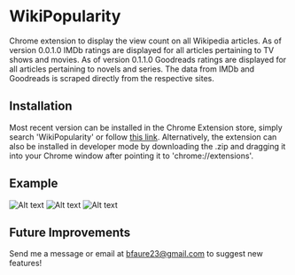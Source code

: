 # WikiPopularity
Chrome extension to display the view count on all Wikipedia articles. As of version 0.0.1.0 IMDb ratings are displayed for all articles pertaining to TV shows and movies. As of version 0.1.1.0 Goodreads ratings are displayed for all articles pertaining to novels and series. The data from IMDb and Goodreads is scraped directly from the respective sites.

## Installation
Most recent version can be installed in the Chrome Extension store, simply search 'WikiPopularity' or follow [this link](https://chrome.google.com/webstore/detail/wikipopularity/mkdacoblmknahnamcloolpfdijekmggm).  Alternatively, the extension can also be installed in developer mode by downloading the .zip and dragging it into your Chrome window after pointing it to 'chrome://extensions'.

## Example
![Alt text](https://lh3.googleusercontent.com/H-Fe29YlVCtNMu1E6YhgqHJONHFaJujEEpcM4Y90POzJBDENJG5AEEaY2Z8DPPTJkmdYAzEt3A=w640-h400-e365)
![Alt text](https://lh3.googleusercontent.com/4NI143EnOomFghMz0kiSErC4APLvikjrPG1-rpi5yAYyZa3Pgl5E8k7LUeMOXX-fFr1UqK01ZQ=w640-h400-e365)
![Alt text](https://lh3.googleusercontent.com/PlZkqUcnzXS6MTPkhOx5I7ovGsfO5Q7HArMAGVU7psk1Fymj1O8WIqZ9HQaffwa0ALr-jUP8QA=w640-h400-e365)

## Future Improvements
Send me a message or email at bfaure23@gmail.com to suggest new features!
